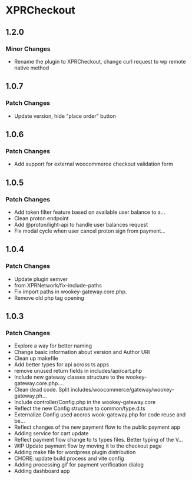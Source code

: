 # XPRCheckout

## 1.2.0

### Minor Changes

- Rename the plugin to XPRCheckout, change curl request to wp remote native method

## 1.0.7

### Patch Changes

- Update version, hide "place order" button

## 1.0.6

### Patch Changes

- Add support for external woocommerce checkout validation form

## 1.0.5

### Patch Changes

- Add token filter feature based on available user balance to a…
- Clean proton endpoint
- Add @proton/light-api to handle user balances request
- Fix modal cycle when user cancel proton sign from payment…

## 1.0.4

### Patch Changes

- Update plugin semver
- from XPRNetwork/fix-include-paths
- Fix import paths in wookey-gateway.core.php.
- Remove old php tag opening

## 1.0.3

### Patch Changes

- Explore a way for better naming
- Change basic information about version and Author URI
- Clean up makefile
- Add better types for api across ts apps
- remove unused return fields in includes/api/cart.php
- Include new gateway classes structure to the wookey-gateway.core.php.…
- Clean dead code. Split includes/woocommerce/gateway/wookey-gateway.ph…
- Include controller/Config.php in the wookey-gateway.core
- Reflect the new Config structure to common/type.d.ts
- Externalize Config used accros wook-gateway.php for code reuse and be…
- Reflect changes of the new payment flow to the public payment app
- Adding service for cart update
- Reflect payment flow change to ts types files. Better typing of the V…
- WIP Update payment flow by moving it to the checkout page
- Adding make file for wordpress plugin distribution
- CHORE: update build process and vite config
- Adding processing gif for payment verification dialog
- Adding dashboard app
